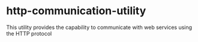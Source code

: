 # http-communication-utility
This utility provides the capability to communicate with web services using the HTTP protocol
